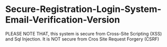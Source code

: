 # Secure-Registration-Login-System-Email-Verification-Version
PLEASE NOTE THAT, this system is secure from Cross-Site Scripting (XSS) and Sql Injection.
It is NOT secure from Cros Site Request Forgery (CSRF)
